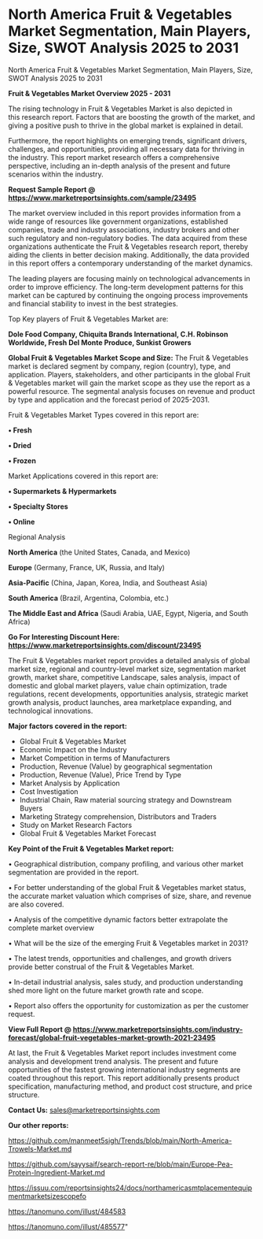 # North America Fruit & Vegetables Market Segmentation, Main Players, Size, SWOT Analysis 2025 to 2031
North America Fruit & Vegetables Market Segmentation, Main Players, Size, SWOT Analysis 2025 to 2031

<Strong> Fruit & Vegetables Market Overview 2025 - 2031</strong>

The rising technology in Fruit & Vegetables Market is also depicted in this research report. Factors that are boosting the growth of the market, and giving a positive push to thrive in the global market is explained in detail.

Furthermore, the report highlights on emerging trends, significant drivers, challenges, and opportunities, providing all necessary data for thriving in the industry. This report market research offers a comprehensive perspective, including an in-depth analysis of the present and future scenarios within the industry.

<strong>Request Sample Report @ <a href=https://www.marketreportsinsights.com/sample/23495>https://www.marketreportsinsights.com/sample/23495</a></strong>

The market overview included in this report provides information from a wide range of resources like government organizations, established companies, trade and industry associations, industry brokers and other such regulatory and non-regulatory bodies. The data acquired from these organizations authenticate the Fruit & Vegetables research report, thereby aiding the clients in better decision making. Additionally, the data provided in this report offers a contemporary understanding of the market dynamics.

The leading players are focusing mainly on technological advancements in order to improve efficiency. The long-term development patterns for this market can be captured by continuing the ongoing process improvements and financial stability to invest in the best strategies.

Top Key players of Fruit & Vegetables Market are:

<strong>Dole Food Company, Chiquita Brands International, C.H. Robinson Worldwide, Fresh Del Monte Produce, Sunkist Growers</strong>

<strong><b>Global Fruit & Vegetables Market Scope and Size:</b></strong>
The Fruit & Vegetables market is declared segment by company, region (country), type, and application. Players, stakeholders, and other participants in the global Fruit & Vegetables market will gain the market scope as they use the report as a powerful resource. The segmental analysis focuses on revenue and product by type and application and the forecast period of 2025-2031.

Fruit & Vegetables Market Types covered in this report are:

<strong>• Fresh

• Dried

• Frozen</strong>

Market Applications covered in this report are:

<strong>• Supermarkets & Hypermarkets

• Specialty Stores

• Online</strong> 

Regional Analysis

<strong>North America</strong> (the United States, Canada, and Mexico)

<strong>Europe</strong> (Germany, France, UK, Russia, and Italy)

<strong>Asia-Pacific</strong> (China, Japan, Korea, India, and Southeast Asia)

<strong>South America</strong> (Brazil, Argentina, Colombia, etc.)

<strong>The Middle East and Africa</strong> (Saudi Arabia, UAE, Egypt, Nigeria, and South Africa)

<strong>Go For Interesting Discount Here: <a href=https://www.marketreportsinsights.com/discount/23495>https://www.marketreportsinsights.com/discount/23495</a></strong>

The Fruit & Vegetables market report provides a detailed analysis of global market size, regional and country-level market size, segmentation market growth, market share, competitive Landscape, sales analysis, impact of domestic and global market players, value chain optimization, trade regulations, recent developments, opportunities analysis, strategic market growth analysis, product launches, area marketplace expanding, and technological innovations.

<strong><b>Major factors covered in the report:</b></strong>
<ul>
  <li>Global Fruit & Vegetables Market </li>
  <li>Economic Impact on the Industry</li>
  <li>Market Competition in terms of Manufacturers</li>
  <li>Production, Revenue (Value) by geographical segmentation</li>
  <li>Production, Revenue (Value), Price Trend by Type</li>
  <li>Market Analysis by Application</li>
  <li>Cost Investigation</li>
  <li>Industrial Chain, Raw material sourcing strategy and Downstream Buyers</li>
  <li>Marketing Strategy comprehension, Distributors and Traders</li>
  <li>Study on Market Research Factors</li>
  <li>Global Fruit & Vegetables Market Forecast</li>
</ul>

<strong><b>Key Point of the Fruit & Vegetables Market report:</b></strong>

• Geographical distribution, company profiling, and various other market segmentation are provided in the report.

• For better understanding of the global Fruit & Vegetables market status, the accurate market valuation which comprises of size, share, and revenue are also covered.

• Analysis of the competitive dynamic factors better extrapolate the complete market overview

• What will be the size of the emerging Fruit & Vegetables market in 2031?

• The latest trends, opportunities and challenges, and growth drivers provide better construal of the Fruit & Vegetables Market.

• In-detail industrial analysis, sales study, and production understanding shed more light on the future market growth rate and scope.

• Report also offers the opportunity for customization as per the customer request.

<strong><b>View Full Report @ <a href=https://www.marketreportsinsights.com/industry-forecast/global-fruit-vegetables-market-growth-2021-23495>https://www.marketreportsinsights.com/industry-forecast/global-fruit-vegetables-market-growth-2021-23495</a></b></strong>


At last, the Fruit & Vegetables Market report includes investment come analysis and development trend analysis. The present and future opportunities of the fastest growing international industry segments are coated throughout this report. This report additionally presents product specification, manufacturing method, and product cost structure, and price structure.

<strong>Contact Us:</strong>
sales@marketreportsinsights.com

<strong>Our other reports:</strong>

<a href=https://github.com/manmeet5sigh/Trends/blob/main/North-America-Trowels-Market.md>https://github.com/manmeet5sigh/Trends/blob/main/North-America-Trowels-Market.md</a>

<a href=https://github.com/sayysaif/search-report-re/blob/main/Europe-Pea-Protein-Ingredient-Market.md>https://github.com/sayysaif/search-report-re/blob/main/Europe-Pea-Protein-Ingredient-Market.md</a>

<a href=https://issuu.com/reportsinsights24/docs/northamericasmtplacementequipmentmarketsizescopefo>https://issuu.com/reportsinsights24/docs/northamericasmtplacementequipmentmarketsizescopefo</a>

<a href=https://tanomuno.com/illust/484583>https://tanomuno.com/illust/484583</a>

<a href=https://tanomuno.com/illust/485577>https://tanomuno.com/illust/485577</a>"
